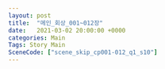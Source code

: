 ```yaml
---
layout: post
title:  "메인_회상_001~012장"
date:   2021-03-02 20:00:00 +0000
categories: Main
Tags: Story Main
SceneCode: ["scene_skip_cp001-012_q1_s10"]
---
```

